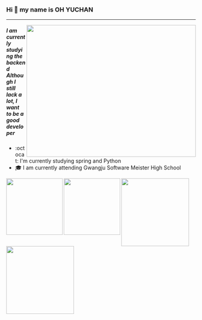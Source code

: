 ### Hi :wave: my name is OH YUCHAN
---
<img align="right" src="https://cdn.dribbble.com/users/2344801/screenshots/4774578/alphatestersanimation2.gif" width="450" height="350"/> 

##### I am currently studying the backend<br>Although I still lack a lot, I want to be a good developer
- :octocat: I'm currently studying spring and Python
- :mortar_board: I am currently attending Gwangju Software Meister High School 
<img align="left" src="https://thumbs.gfycat.com/CheerySeparateGoldeneye-size_restricted.gif" width="150" height="150"/>
<img align="left" src="https://cdn.dribbble.com/users/330915/screenshots/3587000/10_coding_dribbble.gif" width="150" height="150"/>
<div>
  <a href="https://github.com/ohyuchan123">
  <img height="180em" src="https://github-readme-stats.vercel.app/api?username=ohyuchan123&show_icons=true&include_all_commits=true&count_private=true"/>
  <img height="180em" src="https://github-readme-stats.vercel.app/api/top-langs/?username=ohyuchan123&layout=compact&langs_count=6"/>
</div>
